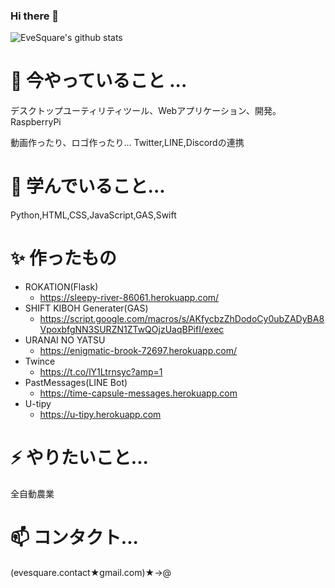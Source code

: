 ### Hi there 👋
![EveSquare's github stats](https://github-readme-stats.vercel.app/api?username=evesquare&theme=radical&show_icons=true)

<!--
**EveSquare/evesquare** is a ✨ _special_ ✨ repository because its `README.md` (this file) appears on your GitHub profile.

Here are some ideas to get you started:



- 👯 I’m looking to collaborate on ...
- 🤔 I’m looking for help with ...
- 💬 Ask me about ...

- 😄 Pronouns: ...
- ⚡ Fun fact: ...
-->
# 🔭 今やっていること ...

デスクトップユーティリティツール、Webアプリケーション、開発。RaspberryPi

動画作ったり、ロゴ作ったり...
Twitter,LINE,Discordの連携


# 🌱 学んでいること...

Python,HTML,CSS,JavaScript,GAS,Swift

# ✨ 作ったもの

- ROKATION(Flask)
  - https://sleepy-river-86061.herokuapp.com/
- SHIFT KIBOH Generater(GAS)
  - https://script.google.com/macros/s/AKfycbzZhDodoCy0ubZADyBA8VpoxbfgNN3SURZN1ZTwQOjzUaqBPifI/exec
- URANAI NO YATSU
  - https://enigmatic-brook-72697.herokuapp.com/
- Twince
  - https://t.co/lY1Ltrnsyc?amp=1
- PastMessages(LINE Bot)
  - https://time-capsule-messages.herokuapp.com
- U-tipy
  - https://u-tipy.herokuapp.com

# ⚡ やりたいこと...

全自動農業

# 📫 コンタクト...

(evesquare.contact★gmail.com)★->@

